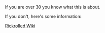 If you are over 30 you know what this is about.

If you don't, here's some information:

<a href="https://es.wikipedia.org/wiki/Rickroll#:~:text=Rickroll%20o%20Rickrolling%20(verbo%3A%20Rickrollear,You%20Up%E2%80%9D%20(1987)."><p>Rickrolled Wiki</p> </a>
